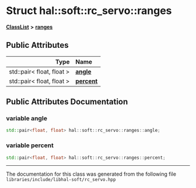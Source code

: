 

# Struct hal::soft::rc\_servo::ranges



[**ClassList**](annotated.md) **>** [**ranges**](structhal_1_1soft_1_1rc__servo_1_1ranges.md)


























## Public Attributes

| Type | Name |
| ---: | :--- |
|  std::pair&lt; float, float &gt; | [**angle**](#variable-angle)  <br> |
|  std::pair&lt; float, float &gt; | [**percent**](#variable-percent)  <br> |












































## Public Attributes Documentation




### variable angle 

```C++
std::pair<float, float> hal::soft::rc_servo::ranges::angle;
```






### variable percent 

```C++
std::pair<float, float> hal::soft::rc_servo::ranges::percent;
```




------------------------------
The documentation for this class was generated from the following file `libraries/include/libhal-soft/rc_servo.hpp`

